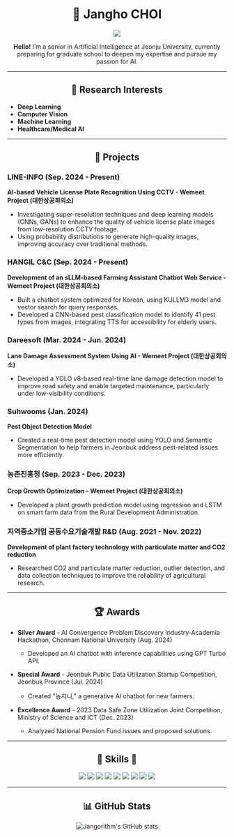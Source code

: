 <h1 align="center">👋 Jangho CHOI </h1>

<p align="center">
    <img src="https://img.shields.io/badge/2021.03-Jeonju University AI Major-0099CC?style=for-the-badge"/> 
</p>

<p align="center">
    <strong>Hello!</strong> I’m a senior in Artificial Intelligence at Jeonju University, currently preparing for graduate school to deepen my expertise and pursue my passion for AI.
</p>


---

<h2 align="center">📌 Research Interests</h2>

- **Deep Learning**
- **Computer Vision**
- **Machine Learning**
- **Healthcare/Medical AI**

---

<h2 align="center">💼 Projects</h2>

### LINE-INFO (Sep. 2024 - Present)
**AI-based Vehicle License Plate Recognition Using CCTV - Wemeet Project (대한상공회의소)**
- Investigating super-resolution techniques and deep learning models (CNNs, GANs) to enhance the quality of vehicle license plate images from low-resolution CCTV footage.
- Using probability distributions to generate high-quality images, improving accuracy over traditional methods.

### HANGIL C&C (Sep. 2024 - Present)
**Development of an sLLM-based Farming Assistant Chatbot Web Service - Wemeet Project (대한상공회의소)**
- Built a chatbot system optimized for Korean, using KULLM3 model and vector search for query responses.
- Developed a CNN-based pest classification model to identify 41 pest types from images, integrating TTS for accessibility for elderly users.

### Dareesoft (Mar. 2024 - Jun. 2024)
**Lane Damage Assessment System Using AI - Wemeet Project (대한상공회의소)**
- Developed a YOLO v8-based real-time lane damage detection model to improve road safety and enable targeted maintenance, particularly under low-visibility conditions.

### Suhwooms (Jan. 2024)
**Pest Object Detection Model**
- Created a real-time pest detection model using YOLO and Semantic Segmentation to help farmers in Jeonbuk address pest-related issues more efficiently.

### 농촌진흥청 (Sep. 2023 - Dec. 2023)
**Crop Growth Optimization - Wemeet Project (대한상공회의소)**
- Developed a plant growth prediction model using regression and LSTM on smart farm data from the Rural Development Administration.

### 지역중소기업 공동수요기술개발 R&D (Aug. 2021 - Nov. 2022)
**Development of plant factory technology with particulate matter and CO2 reduction**
- Researched CO2 and particulate matter reduction, outlier detection, and data collection techniques to improve the reliability of agricultural research.

---

<h2 align="center">🏆 Awards</h2>

- **Silver Award** - AI Convergence Problem Discovery Industry-Academia Hackathon, Chonnam National University (Aug. 2024)
    - Developed an AI chatbot with inference capabilities using GPT Turbo API.

- **Special Award** - Jeonbuk Public Data Utilization Startup Competition, Jeonbuk Province (Jul. 2024)
    - Created "농지니," a generative AI chatbot for new farmers.

- **Excellence Award** - 2023 Data Safe Zone Utilization Joint Competition, Ministry of Science and ICT (Dec. 2023)
    - Analyzed National Pension Fund issues and proposed solutions.

---

<h2 align="center">🐡 Skills 🐡</h2>
<p align="center">
    <img src="https://img.shields.io/badge/Python-3776AB?style=for-the-badge&logo=Python&logoColor=ffdd54"/>
    <img src="https://img.shields.io/badge/Java-007396?style=for-the-badge&logo=Java&logoColor=white"/>
    <img src="https://img.shields.io/badge/SQL-4479A1?style=for-the-badge&logo=MySQL&logoColor=white"/>
    <img src="https://img.shields.io/badge/TensorFlow-FF6F00?style=for-the-badge&logo=TensorFlow&logoColor=white"/>
    <img src="https://img.shields.io/badge/PyTorch-EE4C2C?style=for-the-badge&logo=PyTorch&logoColor=white"/>
    <img src="https://img.shields.io/badge/Keras-D00000?style=for-the-badge&logo=Keras&logoColor=white"/>
    <img src="https://img.shields.io/badge/Pandas-150458?style=for-the-badge&logo=Pandas&logoColor=white"/>
    <img src="https://img.shields.io/badge/Numpy-013243?style=for-the-badge&logo=Numpy&logoColor=white"/>
    <img src="https://img.shields.io/badge/Matplotlib-11557C?style=for-the-badge&logo=Matplotlib&logoColor=white"/>
</p>

---

<h2 align="center">📊 GitHub Stats</h2>
<p align="center">
    <img src="https://github-readme-stats.vercel.app/api?username=Jangorithm&show_icons=true&theme=radical" alt="Jangorithm's GitHub stats"/>
</p>
